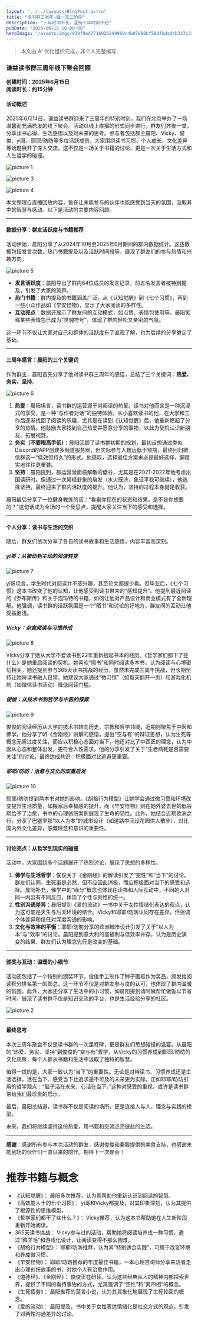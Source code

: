 ```yaml
---
layout: "../../layouts/BlogPost.astro"
title: "读书群三周年-独一无二的你"
description: "三年时间不长，坚持三年时间不短"
pubDate: "2025-06-15 10:00:00"
heroImage: "/assets/imgs/939f9ad27169262d9960c4b07880bf58dfbdad4b337c3a5137bf6a4f9128ebc8.png"
---
```


> 本文由 AI 优化组织完成，非个人完整编写

### 谦益读书群三周年线下聚会回顾

**创建时间：2025年6月15日**  
**阅读时长：约15分钟**

#### 活动概述

2025年6月14日，谦益读书群迎来了三周年的特别时刻，我们在北京举办了一场温馨而充满启发的线下聚会。活动以线上直播的形式同步进行，群友们齐聚一堂，分享读书心得、生活感悟以及对未来的思考。参与者包括群主晨阳、Vicky、俊俊、yi哥、耶耶/昉昉等多位活跃成员，大家围绕读书习惯、个人成长、文化差异等话题展开了深入交流。这不仅是一场关于书籍的讨论，更是一次关于生活方式和人生哲学的碰撞。


![picture 1](/assets/imgs/e452067ca3394602fa42f4e83fccf5abe53ca52ee10e3326303d48d03c0c8fbf.png)  

![picture 3](/assets/imgs/09843c9619b76706b9a8fd79e20a33810d39574d70662321d7d98b8bff590216.png)  

![picture 4](/assets/imgs/0bc5d61b08559058173e54328dee6d40544d452fa831e9d5abad8d3814b9d185.png)  

本文整理自直播回放内容，旨在让未能参与的伙伴也能感受到当天的氛围，汲取其中的智慧与感动。以下是活动的主要内容回顾。

---

#### 数据分享：群友活跃度与书籍推荐

活动伊始，晨阳分享了从2024年10月至2025年6月期间的群内数据统计。这些数据包括发言次数、热门书籍提及以及活跃时间段等，展现了群友们的参与热情和兴趣方向。

![picture 5](/assets/imgs/4b6c7c3220b6e9eed2df42a3064df26d30d18b819171cbb1dcadc58c80eb304b.png)  


- **发言活跃度**：晨阳导出了群内64位成员的发言记录，前五名发言者被特别提及，引发了大家的笑声。
- **热门书籍**：群内提及的书籍涵盖广泛，从《认知觉醒》到《七个习惯》，再到一些小众作品如《早安怪物》，显示了大家阅读的多样性。
- **互动亮点**：数据还展示了群友间的互动模式，如点赞、表情包使用等，晨阳笑称某些表情包已成为“灵魂符号”，体现了群内轻松又亲密的气氛。

这一环节不仅让大家对自己和群体的活跃度有了直观了解，也为后续的分享奠定了基础。

---

#### 三周年感言：晨阳的三个关键词

作为群主，晨阳首先分享了他对读书群三周年的感悟，总结了三个关键词：**热爱、务实、坚持**。

![picture 6](/assets/imgs/a378b9b7316275d2917e92ffe30a0b25d84adb29939b8747ceca995dbd70349f.png)  

1. **热爱**：晨阳坦言，读书群的运营源于对阅读的热爱。读书对他而言是一种沉浸式的享受，是一种“与作者对话”的独特体验。从小喜欢读书的他，在大学和工作后逐渐找回了阅读的乐趣，尤其是在读到《认知觉醒》后，他重新燃起了分享的热情。他鼓励大家找到自己热爱并愿意分享的事物，以此为契机认识新朋友、拓展视野。
2. **务实（不要眼高手低）**：晨阳回顾了读书群初期的规划，最初设想通过类似Discord的APP创建多频道服务器，但实际参与人数远低于预期，最终回归微信群这一“低效但持久”的形式。他感叹，选择最佳方案未必是最好选择，脚踏实地往往更重要。
3. **坚持**：晨阳提到，群运营曾面临解散的低谷，尤其是在2021-2022年他考虑出国读研时。但通过一次易经卦象的启发（水火既济，象征平稳可继续），他选择坚持，最终迎来了群内活跃度的提升。他认为，坚持的过程本身就是收获。

晨阳最后分享了一位健身教练的话：“看看你现在的状态和结果，是不是你想要的？”这句话成为全场的一个反思点，提醒大家关注当下的感受和选择。

---

#### 个人分享：读书与生活的交织

随后，群友们依次分享了各自的读书故事和生活感悟，内容丰富而深刻。

##### yi哥：从被动到主动的阅读转变

![picture 7](/assets/imgs/f9f812ed1296014b80658d7ff8f8b303826c1becc9830ab6bcef0534d82e69d5.png)  

yi哥坦言，学生时代对阅读并不感兴趣，甚至论文都很少看。但毕业后，《七个习惯》这本书改变了他的认知，让他感受到读书带来的“感知提升”。他提到最近阅读的《乔布斯传》和关于泡玛特的书籍，如何让他对产品设计和商业模式有了全新理解。他强调，读书群的活跃氛围是一个“晒书”和讨论的好地方，群友间的互动让他受益匪浅。

##### Vicky：杂食阅读与习惯养成

![picture 8](/assets/imgs/c0b5303d83e73ea9fa6b40fa29603616da6fe06bdff426aa3be7ebc13c15a197.png)  

Vicky分享了她从大学不爱读书到22年重新拾起书本的经历。《哲学家们都干了些什么》是她重启阅读的契机。她喜欢“囤书”和同时阅读多本书，认为阅读与心境密切相关。她还提到参与365天读书挑战的经历，虽然未完成三周年挑战，但长期坚持让她将读书融入日常。她建议大家通过“微习惯”（如每天翻开一页）和游戏化机制（如微信读书活动）降低阅读门槛。

##### 俊俊：从技术书到哲学与中医的探索

![picture 9](/assets/imgs/1fe69d0aee3b24e1f0203cd7b622dc621dae96c329b69000d167508da0dd2ca8.png)  

俊俊的阅读经历从大学的技术书转向历史、宗教和哲学领域，近期则聚焦于中医和佛学。他分享了听《金刚经》讲解的感悟，提出“空与有”的辩证思想，认为生死等概念无需过度关注，而应以积极心态面对当下。他还对比了中西医的理念，认为中医从心态和整体出发，更符合人性需求。他的分享引发了关于“生老病死是否需要关注”的讨论，最终达成共识：积极面对比逃避更重要。

##### 耶耶/昉昉：治愈与文化的双重启发

![picture 10](/assets/imgs/640722900b9a18d29d51351e10a439276bd9107cd5c059cfda2fec035cc4749b.png)  

耶耶/昉昉提到两本书对她的影响。《胡格行为模型》让她学会通过微习惯和环境改变提升生活质量，如搬家后幸福感的提升。而《早安怪物》则在她外婆去世的低谷期给予了治愈，书中的心理创伤案例展现了生命的韧性。此外，她结合近期欧洲之行，分享了巴塞罗那“以人为本”的城市设计（如道路中间设花园供人散步），对比国内外文化差异，感慨理念和意识的重要性。

---

#### 讨论亮点：从哲学到现实的碰撞

活动中，大家围绕多个话题展开了热烈讨论，展现了思想的多样性。

1. **佛学与生活哲学**：俊俊关于《金刚经》的解读引发了“空性”和“当下”的讨论。群友们认同，生死虽是必然，但不应因此消极，而应积极面对当下的感受和选择。晨阳补充，佛学中的“缘分”概念也体现在读书和人际互动中，不同的人对同一内容有不同反应，体现了个性与共性的统一。
2. **性别沟通差异**：晨阳提到《爱的流动》一书中关于女性情绪化表达的观点，认为这可能是天生与后天环境的结合。Vicky和耶耶/昉昉认同存在差异，但强调个体差异和信任对深度沟通的影响。
3. **文化与效率的平衡**：耶耶/昉昉分享的欧洲城市设计引发了关于“以人为本”与“效率”的讨论。晨阳提到意大利的高福利与低效率并存，认为是历史演变的结果，群友们认为理念先行是改变的基础。

---

#### 颁奖与互动：温暖的小细节

活动还包括了一个特别的颁奖环节。俊俊手工制作了种子画框作为奖品，颁发给阅读积分排名第一的耶总。这一环节不仅是对群友参与度的认可，也体现了群内温暖的氛围。此外，大家还分享了生活中的小习惯，如晨阳提到请阿姨帮忙做饭以节省时间，展现了读书群不仅是知识交流的平台，也是生活经验分享的社区。

![picture 2](/assets/imgs/caf6f9c2ee441905c9e9f6890f107c453cfcc7204ff8f9109cb2ff50bce8f522.png)  

---

#### 最终思考

本次三周年聚会不仅是读书群的一次里程碑，更是群友们思想碰撞的盛宴。从晨阳的“热爱、务实、坚持”到俊俊的“空与有”哲学，从Vicky的习惯养成到耶耶/昉昉的文化观察，每个人都从书籍和生活中汲取了独特的智慧。

值得一提的是，大家一致认为“当下”的重要性。无论是对待读书、习惯养成还是生活选择，活在当下、感受当下比追求遥不可及的未来更为实际。正如耶耶/昉昉引用的哲学观点：“脑子活在未来，心活在当下。”这种对感受的重视，或许是读书群带给我们最珍贵的启示。

最后，晨阳总结道，读书群不仅是阅读的场所，更是连接人与人、理念与实践的桥梁。

未来，我们将继续坚持这份热爱，用书籍和交流点亮彼此的生活。

---

**感谢**：感谢所有参与本次活动的群友，感谢俊俊和秦毅提供的美食支持，也感谢未能到场的伙伴们一直以来的陪伴。期待下一次聚会！


# 推荐书籍与概念

- 《认知觉醒》： 晨阳多次推荐，认为其帮助他重新认识到阅读的智慧。
- 《高效能人士的七个习惯》： yi哥和Vicky都提及，对其印象深刻，认为其提供了根源性的思维模型。
- 《哲学家们都干了些什么？》： Vicky推荐，认为这本书帮助她在人生新阶段重新开始阅读。
- 365天读书挑战： Vicky参与过的活动，帮助她将阅读培养成一种习惯，通过“薅羊毛”和游戏化设计，让阅读变得不那么困难。
- 《胡格行为模型》： 耶耶/昉昉推荐，认为其“特别适合实践”，可用于改变环境和养成微习惯。
- 《早安怪物》： 耶耶/昉昉推荐的年度最佳书籍，一本心理咨询师分享来访者走出心理创伤故事的书，对她个人有治愈作用。
- 《道德经》、《金刚经》： 俊俊正在研读，认为这些经典从人的精神内部探索世界，提供了不同的看待事物的方式，尤其强调了“空性”和“离四相”的概念。
- 《生死疲劳》： 晨阳推荐的莫言小说，认为其具象化地展现了生死轮回的概念。
- 《爱的流动》： 晨阳提及，书中关于女性表达情绪化是社交方式的观点，引发了对两性沟通差异的讨论。